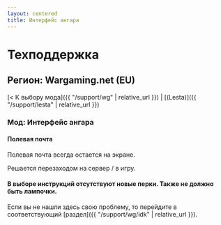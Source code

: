 ```yaml
---
layout: centered
title: Интерфейс ангара
---
```


# Техподдержка

## Регион: Wargaming.net (EU)

[< К выбору мода]({{ "/support/wg" | relative_url }}) \| [(Lesta)]({{ "/support/lesta" | relative_url }})

### Мод: Интерфейс ангара

#### Полевая почта 
Полевая почта всегда остается на экране. 

Решается перезаходом на сервер / в игру.

#### В выборе инструкций отсутствуют новые перки. Также не должно быть лампочки.

<div>
    <div class="b-hr-layoutfix">
        <div class="b-hr-block"><span></span></div>
    </div>
</div>

Если вы не нашли здесь свою проблему, то перейдите в соответствующий [раздел]({{ "/support/wg/idk" | relative_url }}).
